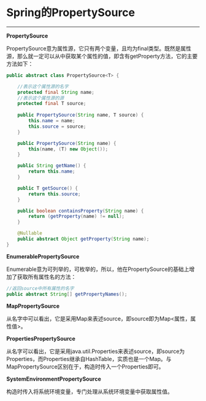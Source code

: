 # Spring的PropertySource

---

**PropertySource**

PropertySource意为属性源，它只有两个变量，且均为final类型。既然是属性源，那么就一定可以从中获取某个属性的值，即含有getProperty方法，它的主要方法如下：

```java
public abstract class PropertySource<T> {

	//表示这个属性源的名字
	protected final String name;
	//表示这个属性源的源
	protected final T source;
	
	public PropertySource(String name, T source) {
		this.name = name;
		this.source = source;
	}

	public PropertySource(String name) {
		this(name, (T) new Object());
	}

	public String getName() {
		return this.name;
	}

	public T getSource() {
		return this.source;
	}

	public boolean containsProperty(String name) {
		return (getProperty(name) != null);
	}

	@Nullable
	public abstract Object getProperty(String name);
}
```

 **EnumerablePropertySource**

 Enumerable意为可列举的，可枚举的，所以，他在PropertySource的基础上增加了获取所有属性名的方法：

```java
//返回source中所有属性的名字
public abstract String[] getPropertyNames();
```

**MapPropertySource**

从名字中可以看出，它是采用Map来表述source，即source即为Map&lt;属性，属性值&gt;。

**PropertiesPropertySource**

从名字可以看出，它是采用java.util.Properties来表述source，即source为 Properties，而Properties继承自HashTable，实质也是一个Map。与MapPropertySource区别在于，构造时传入一个Properties即可。

**SystemEnvironmentPropertySource**

构造时传入将系统环境变量 ，专门处理从系统环境变量中获取属性值。





 

